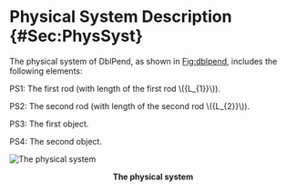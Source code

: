 # Physical System Description {#Sec:PhysSyst}

The physical system of DblPend, as shown in [Fig:dblpend](./SecPhysSyst.md#Figure:dblpend), includes the following elements:

PS1: The first rod (with length of the first rod \\({L\_{1}}\\)).

PS2: The second rod (with length of the second rod \\({L\_{2}}\\)).

PS3: The first object.

PS4: The second object.


<div id="Figure:dblpend"></div>

![The physical system](../../../../datafiles/dblpend/dblpend.png)
**<p align="center">The physical system</p>**

